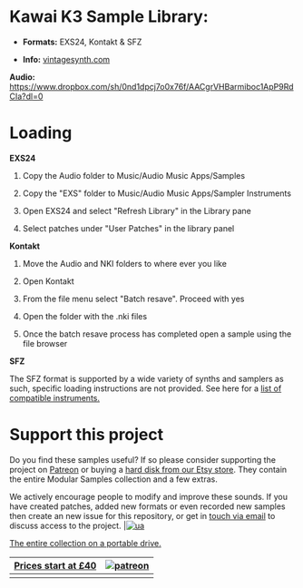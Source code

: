 
# Kawai K3 Sample Library:

  
  - ****Formats:**** EXS24, Kontakt & SFZ

-  ****Info:****  [vintagesynth.com](http://www.vintagesynth.com/kawai/kawaik3.php)

  

****Audio:**** https://www.dropbox.com/sh/0nd1dpcj7o0x76f/AACgrVHBarmiboc1ApP9RdCIa?dl=0

  

# Loading

  

****EXS24****

  

1. Copy the Audio folder to Music/Audio Music Apps/Samples

2. Copy the "EXS" folder to Music/Audio Music Apps/Sampler Instruments

3. Open EXS24 and select "Refresh Library" in the Library pane

4. Select patches under "User Patches" in the library panel

  

****Kontakt****

  

1. Move the Audio and NKI folders to where ever you like

2. Open Kontakt

3. From the file menu select "Batch resave". Proceed with yes

4. Open the folder with the .nki files

5. Once the batch resave process has completed open a sample using the file browser

  

****SFZ****

  

The SFZ format is supported by a wide variety of synths and samplers as such, specific loading instructions are not provided. See here for a [list of compatible instruments.](https://sfzformat.com/software/players/)

  

# Support this project

  

Do you find these samples useful? If so please consider supporting the project on [Patreon](https://www.patreon.com/bePatron?u=3947038) or buying a [hard disk from our Etsy store](https://www.etsy.com/uk/shop/ModularSamplesDisks?ref=simple-shop-header-name&listing_id=757501884). They contain the entire Modular Samples collection and a few extras.

  

We actively encourage people to modify and improve these sounds. If you have created patches, added new formats or even recorded new samples then create an new issue for this repository, or get in [touch via email](modularsamples@gmail.com) to discuss access to the project.
|[![ua](http://drupal.dd:8083/sites/drupal.dd/files/inline-images/usb-stick-vector-clipart_0.png)](https://www.etsy.com/uk/listing/757499822/modularsamplescom-library-ssd)

[The entire collection on a portable drive.](https://www.etsy.com/uk/listing/757499822/modularsamplescom-library-ssd)

[Prices start at £40](https://www.etsy.com/uk/listing/757499822/modularsamplescom-library-ssd)  |[![patreon](https://www.modularsamples.com/sites/default/files/inline-images/wordmark_on_navy_1.jpg)](https://www.patreon.com/modularsamples)  |
|--|--|
|  |  |




